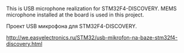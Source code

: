This is USB microphone realization for STM32F4-DISCOVERY. 
MEMS microphone installed at the board is used in this project.

Проект USB микрофона для STM32F4-DISCOVERY.

http://we.easyelectronics.ru/STM32/usb-mikrofon-na-baze-stm32f4-discovery.html
